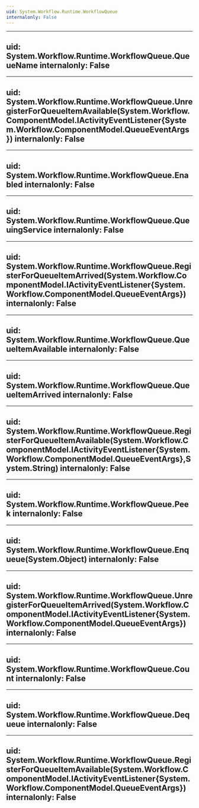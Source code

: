```yaml
---
uid: System.Workflow.Runtime.WorkflowQueue
internalonly: False
---
```


---
uid: System.Workflow.Runtime.WorkflowQueue.QueueName
internalonly: False
---

---
uid: System.Workflow.Runtime.WorkflowQueue.UnregisterForQueueItemAvailable(System.Workflow.ComponentModel.IActivityEventListener{System.Workflow.ComponentModel.QueueEventArgs})
internalonly: False
---

---
uid: System.Workflow.Runtime.WorkflowQueue.Enabled
internalonly: False
---

---
uid: System.Workflow.Runtime.WorkflowQueue.QueuingService
internalonly: False
---

---
uid: System.Workflow.Runtime.WorkflowQueue.RegisterForQueueItemArrived(System.Workflow.ComponentModel.IActivityEventListener{System.Workflow.ComponentModel.QueueEventArgs})
internalonly: False
---

---
uid: System.Workflow.Runtime.WorkflowQueue.QueueItemAvailable
internalonly: False
---

---
uid: System.Workflow.Runtime.WorkflowQueue.QueueItemArrived
internalonly: False
---

---
uid: System.Workflow.Runtime.WorkflowQueue.RegisterForQueueItemAvailable(System.Workflow.ComponentModel.IActivityEventListener{System.Workflow.ComponentModel.QueueEventArgs},System.String)
internalonly: False
---

---
uid: System.Workflow.Runtime.WorkflowQueue.Peek
internalonly: False
---

---
uid: System.Workflow.Runtime.WorkflowQueue.Enqueue(System.Object)
internalonly: False
---

---
uid: System.Workflow.Runtime.WorkflowQueue.UnregisterForQueueItemArrived(System.Workflow.ComponentModel.IActivityEventListener{System.Workflow.ComponentModel.QueueEventArgs})
internalonly: False
---

---
uid: System.Workflow.Runtime.WorkflowQueue.Count
internalonly: False
---

---
uid: System.Workflow.Runtime.WorkflowQueue.Dequeue
internalonly: False
---

---
uid: System.Workflow.Runtime.WorkflowQueue.RegisterForQueueItemAvailable(System.Workflow.ComponentModel.IActivityEventListener{System.Workflow.ComponentModel.QueueEventArgs})
internalonly: False
---
